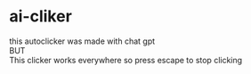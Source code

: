 # ai-cliker
this autoclicker was made with chat gpt<br>
BUT<br>
This clicker works everywhere so press escape to stop clicking
